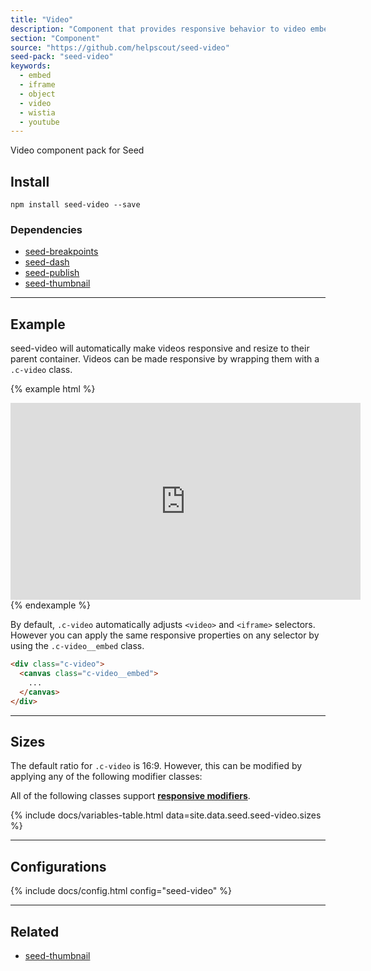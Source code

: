 ```yaml
---
title: "Video"
description: "Component that provides responsive behavior to video embeds."
section: "Component"
source: "https://github.com/helpscout/seed-video"
seed-pack: "seed-video"
keywords:
  - embed
  - iframe
  - object
  - video
  - wistia
  - youtube
---
```


Video component pack for Seed


## Install

```
npm install seed-video --save
```


### Dependencies

* [seed-breakpoints](/seed/packs/seed-breakpoints)
* [seed-dash](/seed/packs/seed-dash)
* [seed-publish](/seed/packs/seed-publish)
* [seed-thumbnail](/seed/packs/seed-thumbnail)


---



## Example

seed-video will automatically make videos responsive and resize to their parent container. Videos can be made responsive by wrapping them with a `.c-video` class.

{% example html %}
<div class="c-video">
  <iframe width="560" height="315" src="https://www.youtube.com/embed/sn3fnvi9tew" frameborder="0" allowfullscreen></iframe>
</div>
{% endexample %}

By default, `.c-video` automatically adjusts `<video>` and `<iframe>` selectors. However you can apply the same responsive properties on any selector by using the `.c-video__embed` class.

```html
<div class="c-video">
  <canvas class="c-video__embed">
    ...
  </canvas>
</div>
```



---



## Sizes

The default ratio for `.c-video` is 16:9. However, this can be modified by applying any of the following modifier classes:

All of the following classes support **[responsive modifiers](/seed/packs/seed-breakpoints/#responsive-modifiers)**.

{% include docs/variables-table.html data=site.data.seed.seed-video.sizes %}



---



## Configurations

{% include docs/config.html config="seed-video" %}



---



## Related

* [seed-thumbnail](/seed/packs/seed-thumbnail)
